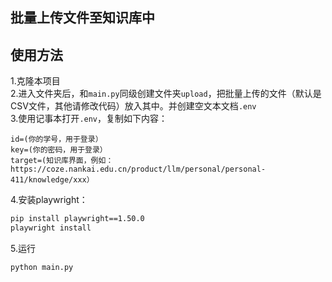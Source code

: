 ## 批量上传文件至知识库中
## 使用方法
1.克隆本项目<br>
2.进入文件夹后，和`main.py`同级创建文件夹`upload`，把批量上传的文件（默认是CSV文件，其他请修改代码）放入其中。并创建空文本文档`.env`<br>
3.使用记事本打开`.env`，复制如下内容：<br>
```
id=(你的学号，用于登录）
key=(你的密码，用于登录）
target=(知识库界面，例如：https://coze.nankai.edu.cn/product/llm/personal/personal-411/knowledge/xxx）
```

4.安装playwright：<br>
```bash
pip install playwright==1.50.0
playwright install
```
5.运行<br>
```
python main.py
```
